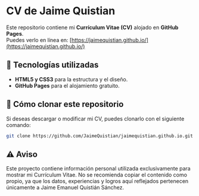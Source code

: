 # CV de Jaime Quistian

Este repositorio contiene mi **Currículum Vitae (CV)** alojado en **GitHub Pages**.  
Puedes verlo en línea en: [https://jaimequistian.github.io/](https://jaimequistian.github.io/)

## 📌 Tecnologías utilizadas
- **HTML5 y CSS3** para la estructura y el diseño.
- **GitHub Pages** para el alojamiento gratuito.

## 🚀 Cómo clonar este repositorio
Si deseas descargar o modificar mi CV, puedes clonarlo con el siguiente comando:

```sh
git clone https://github.com/JaimeQuistian/jaimequistian.github.io.git
```

## ⚠️ Aviso
Este proyecto contiene información personal utilizada exclusivamente para mostrar mi Currículum Vitae.
No se recomienda copiar el contenido como propio, ya que los datos, experiencias y logros aquí reflejados pertenecen únicamente a Jaime Emanuel Quistián Sánchez.
